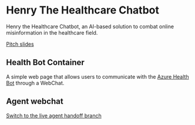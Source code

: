 # Henry The Healthcare Chatbot

Henry the Healthcare Chatbot, an AI-based solution to combat online misinformation in the healthcare field.

[Pitch slides](https://drive.google.com/file/d/1zWLI23jtPEeJ4uxqntQbl5h5l8aW5qq1/view?usp=sharing)

## Health Bot Container

A simple web page that allows users to communicate with the [Azure Health Bot](https://azure.microsoft.com/en-us/services/bot-services/health-bot/) through a WebChat.

## Agent webchat
[Switch to the live agent handoff branch](https://github.com/Microsoft/HealthBotContainerSample/tree/live_agent_handoff)
